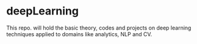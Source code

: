 # deepLearning
This repo. will hold the basic theory, codes and projects on deep learning techniques applied to domains like analytics, NLP and CV.
